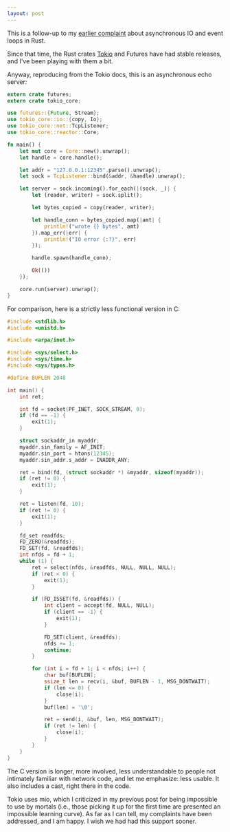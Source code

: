 ```yaml
---
layout: post
---
```


This is a follow-up to my [earlier complaint](/2016/10/16/asynchronous-rust/)
about asynchronous IO and event loops in Rust.

Since that time, the Rust crates [Tokio](https://tokio.rs/) and Futures have
had stable releases, and I've been playing with them a bit.

Anyway, reproducing from the Tokio docs, this is an asynchronous echo server:

```rust
extern crate futures;
extern crate tokio_core;

use futures::{Future, Stream};
use tokio_core::io::{copy, Io};
use tokio_core::net::TcpListener;
use tokio_core::reactor::Core;

fn main() {
    let mut core = Core::new().unwrap();
    let handle = core.handle();

    let addr = "127.0.0.1:12345".parse().unwrap();
    let sock = TcpListener::bind(&addr, &handle).unwrap();

    let server = sock.incoming().for_each(|(sock, _)| {
        let (reader, writer) = sock.split();

        let bytes_copied = copy(reader, writer);

        let handle_conn = bytes_copied.map(|amt| {
            println!("wrote {} bytes", amt)
        }).map_err(|err| {
            println!("IO error {:?}", err)
        });

        handle.spawn(handle_conn);

        Ok(())
    });

    core.run(server).unwrap();
}
```

For comparison, here is a strictly less functional version in C:

```C
#include <stdlib.h>
#include <unistd.h>

#include <arpa/inet.h>

#include <sys/select.h>
#include <sys/time.h>
#include <sys/types.h>

#define BUFLEN 2048

int main() {
    int ret;

    int fd = socket(PF_INET, SOCK_STREAM, 0);
    if (fd == -1) {
        exit(1);
    }

    struct sockaddr_in myaddr;
    myaddr.sin_family = AF_INET;
    myaddr.sin_port = htons(12345);
    myaddr.sin_addr.s_addr = INADDR_ANY;

    ret = bind(fd, (struct sockaddr *) &myaddr, sizeof(myaddr));
    if (ret != 0) {
        exit(1);
    }

    ret = listen(fd, 10);
    if (ret != 0) {
        exit(1);
    }

    fd_set readfds;
    FD_ZERO(&readfds);
    FD_SET(fd, &readfds);
    int nfds = fd + 1;
    while (1) {
        ret = select(nfds, &readfds, NULL, NULL, NULL);
        if (ret < 0) {
            exit(1);
        }

        if (FD_ISSET(fd, &readfds)) {
            int client = accept(fd, NULL, NULL);
            if (client == -1) {
                exit(1);
            }

            FD_SET(client, &readfds);
            nfds += 1;
            continue;
        }

        for (int i = fd + 1; i < nfds; i++) {
            char buf[BUFLEN];
            ssize_t len = recv(i, &buf, BUFLEN - 1, MSG_DONTWAIT);
            if (len <= 0) {
                close(i);
            }
            buf[len] = '\0';

            ret = send(i, &buf, len, MSG_DONTWAIT);
            if (ret != len) {
                close(i);
            }
        }
    }
}
```

The C version is longer, more involved, less understandable to people not
intimately familiar with network code, and let me emphasize: less usable.  It
also includes a cast, right there in the code.

Tokio uses mio, which I criticized in my previous post for being impossible to
use by mortals (i.e., those picking it up for the first time are presented an
impossible learning curve).  As far as I can tell, my complaints have been
addressed, and I am happy.  I wish we had had this support sooner.

